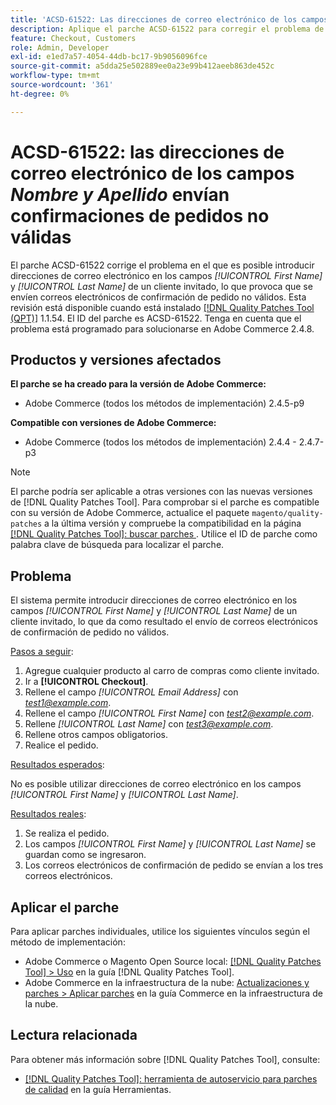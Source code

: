 ```yaml
---
title: 'ACSD-61522: Las direcciones de correo electrónico de los campos *Nombre y Apellido* envían confirmaciones de pedido no válidas'
description: Aplique el parche ACSD-61522 para corregir el problema de Adobe Commerce donde es posible introducir direcciones de correo electrónico en los campos *[!UICONTROL First Name]* y *[!UICONTROL Last Name]* de un cliente invitado, lo que provoca que se envíen correos electrónicos de confirmación de pedido no válidos.
feature: Checkout, Customers
role: Admin, Developer
exl-id: e1ed7a57-4054-44db-bc17-9b9056096fce
source-git-commit: a5dda25e502889ee0a23e99b412aeeb863de452c
workflow-type: tm+mt
source-wordcount: '361'
ht-degree: 0%

---
```


# ACSD-61522: las direcciones de correo electrónico de los campos *Nombre y Apellido* envían confirmaciones de pedidos no válidas

El parche ACSD-61522 corrige el problema en el que es posible introducir direcciones de correo electrónico en los campos *[!UICONTROL First Name]* y *[!UICONTROL Last Name]* de un cliente invitado, lo que provoca que se envíen correos electrónicos de confirmación de pedido no válidos. Esta revisión está disponible cuando está instalado [[!DNL Quality Patches Tool (QPT)]](/help/tools/quality-patches-tool/quality-patches-tool-to-self-serve-quality-patches.md) 1.1.54. El ID del parche es ACSD-61522. Tenga en cuenta que el problema está programado para solucionarse en Adobe Commerce 2.4.8.

## Productos y versiones afectados

**El parche se ha creado para la versión de Adobe Commerce:**

* Adobe Commerce (todos los métodos de implementación) 2.4.5-p9

**Compatible con versiones de Adobe Commerce:**

* Adobe Commerce (todos los métodos de implementación) 2.4.4 - 2.4.7-p3

>[!NOTE]
>
>El parche podría ser aplicable a otras versiones con las nuevas versiones de [!DNL Quality Patches Tool]. Para comprobar si el parche es compatible con su versión de Adobe Commerce, actualice el paquete `magento/quality-patches` a la última versión y compruebe la compatibilidad en la página [[!DNL Quality Patches Tool]: buscar parches ](https://experienceleague.adobe.com/tools/commerce-quality-patches/index.html?lang=es). Utilice el ID de parche como palabra clave de búsqueda para localizar el parche.

## Problema

El sistema permite introducir direcciones de correo electrónico en los campos *[!UICONTROL First Name]* y *[!UICONTROL Last Name]* de un cliente invitado, lo que da como resultado el envío de correos electrónicos de confirmación de pedido no válidos.

<u>Pasos a seguir</u>:

1. Agregue cualquier producto al carro de compras como cliente invitado.
1. Ir a **[!UICONTROL Checkout]**.
1. Rellene el campo *[!UICONTROL Email Address]* con *test1@example.com*.
1. Rellene el campo *[!UICONTROL First Name]* con *<test2@example.com>*.
1. Rellene *[!UICONTROL Last Name]* con *<test3@example.com>*.
1. Rellene otros campos obligatorios.
1. Realice el pedido.

<u>Resultados esperados</u>:

No es posible utilizar direcciones de correo electrónico en los campos *[!UICONTROL First Name]* y *[!UICONTROL Last Name]*.

<u>Resultados reales</u>:

1. Se realiza el pedido.
1. Los campos *[!UICONTROL First Name]* y *[!UICONTROL Last Name]* se guardan como se ingresaron.
1. Los correos electrónicos de confirmación de pedido se envían a los tres correos electrónicos.

## Aplicar el parche

Para aplicar parches individuales, utilice los siguientes vínculos según el método de implementación:

* Adobe Commerce o Magento Open Source local: [[!DNL Quality Patches Tool] > Uso](/help/tools/quality-patches-tool/usage.md) en la guía [!DNL Quality Patches Tool].
* Adobe Commerce en la infraestructura de la nube: [Actualizaciones y parches > Aplicar parches](https://experienceleague.adobe.com/docs/commerce-cloud-service/user-guide/develop/upgrade/apply-patches.html?lang=es) en la guía Commerce en la infraestructura de la nube.

## Lectura relacionada

Para obtener más información sobre [!DNL Quality Patches Tool], consulte:

* [[!DNL Quality Patches Tool]: herramienta de autoservicio para parches de calidad](/help/tools/quality-patches-tool/quality-patches-tool-to-self-serve-quality-patches.md) en la guía Herramientas.

